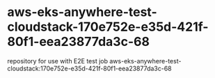 # aws-eks-anywhere-test-cloudstack-170e752e-e35d-421f-80f1-eea23877da3c-68
repository for use with E2E test job aws-eks-anywhere-test-cloudstack:170e752e-e35d-421f-80f1-eea23877da3c-68
